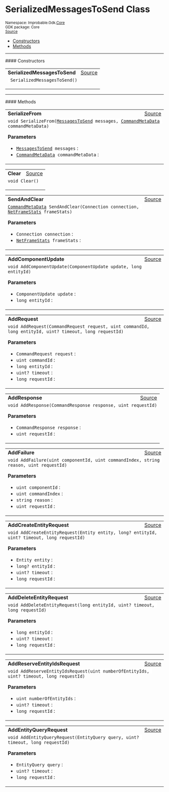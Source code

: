 
# SerializedMessagesToSend Class
<sup>
Namespace: Improbable.Gdk.<a href="{{urlRoot}}/api/core-index">Core</a><br/>
GDK package: Core<br/>
<a href="https://www.github.com/spatialos/gdk-for-unity/blob/3a2a2965/workers/unity/Packages/io.improbable.gdk.core/Worker/SerializedMessagesToSend.cs/#L10">Source</a>
<style>
a code {
                    padding: 0em 0.25em!important;
}
code {
                    background-color: #ffffff!important;
}
</style>
</sup>
<nav id="pageToc" class="page-toc"><ul><li><a href="#constructors">Constructors</a>
<li><a href="#methods">Methods</a>
</ul></nav>












</p>
<hr style="width:100%; border-top-color:#d8d8d8" />
#### Constructors


</p>




<table width="100%">
    <tr>
        <td style="border-right:none"><a id="serializedmessagestosend"></a><b>SerializedMessagesToSend</b></td>
        <td style="border-left:none; text-align:right"><a href="https://www.github.com/spatialos/gdk-for-unity/blob/3a2a2965/workers/unity/Packages/io.improbable.gdk.core/Worker/SerializedMessagesToSend.cs/#L52">Source</a></td>
    </tr>
    <tr>
        <td colspan="2">
<code> SerializedMessagesToSend()</code></p>






</td>
    </tr>
</table>




</p>
<hr style="width:100%; border-top-color:#d8d8d8" />
#### Methods


</p>




<table width="100%">
    <tr>
        <td style="border-right:none"><a id="serializefrom-messagestosend-commandmetadata"></a><b>SerializeFrom</b></td>
        <td style="border-left:none; text-align:right"><a href="https://www.github.com/spatialos/gdk-for-unity/blob/3a2a2965/workers/unity/Packages/io.improbable.gdk.core/Worker/SerializedMessagesToSend.cs/#L97">Source</a></td>
    </tr>
    <tr>
        <td colspan="2">
<code>void SerializeFrom(<a href="{{urlRoot}}/api/core/messages-to-send">MessagesToSend</a> messages, <a href="{{urlRoot}}/api/core/command-meta-data">CommandMetaData</a> commandMetaData)</code></p>



</p>

<b>Parameters</b>

<ul>
<li><code><a href="{{urlRoot}}/api/core/messages-to-send">MessagesToSend</a> messages</code> : </li>
<li><code><a href="{{urlRoot}}/api/core/command-meta-data">CommandMetaData</a> commandMetaData</code> : </li>
</ul>





</td>
    </tr>
</table>


<table width="100%">
    <tr>
        <td style="border-right:none"><a id="clear"></a><b>Clear</b></td>
        <td style="border-left:none; text-align:right"><a href="https://www.github.com/spatialos/gdk-for-unity/blob/3a2a2965/workers/unity/Packages/io.improbable.gdk.core/Worker/SerializedMessagesToSend.cs/#L121">Source</a></td>
    </tr>
    <tr>
        <td colspan="2">
<code>void Clear()</code></p>






</td>
    </tr>
</table>


<table width="100%">
    <tr>
        <td style="border-right:none"><a id="sendandclear-connection-netframestats"></a><b>SendAndClear</b></td>
        <td style="border-left:none; text-align:right"><a href="https://www.github.com/spatialos/gdk-for-unity/blob/3a2a2965/workers/unity/Packages/io.improbable.gdk.core/Worker/SerializedMessagesToSend.cs/#L137">Source</a></td>
    </tr>
    <tr>
        <td colspan="2">
<code><a href="{{urlRoot}}/api/core/command-meta-data">CommandMetaData</a> SendAndClear(Connection connection, <a href="{{urlRoot}}/api/core/network-stats/net-frame-stats">NetFrameStats</a> frameStats)</code></p>



</p>

<b>Parameters</b>

<ul>
<li><code>Connection connection</code> : </li>
<li><code><a href="{{urlRoot}}/api/core/network-stats/net-frame-stats">NetFrameStats</a> frameStats</code> : </li>
</ul>





</td>
    </tr>
</table>


<table width="100%">
    <tr>
        <td style="border-right:none"><a id="addcomponentupdate-componentupdate-long"></a><b>AddComponentUpdate</b></td>
        <td style="border-left:none; text-align:right"><a href="https://www.github.com/spatialos/gdk-for-unity/blob/3a2a2965/workers/unity/Packages/io.improbable.gdk.core/Worker/SerializedMessagesToSend.cs/#L216">Source</a></td>
    </tr>
    <tr>
        <td colspan="2">
<code>void AddComponentUpdate(ComponentUpdate update, long entityId)</code></p>



</p>

<b>Parameters</b>

<ul>
<li><code>ComponentUpdate update</code> : </li>
<li><code>long entityId</code> : </li>
</ul>





</td>
    </tr>
</table>


<table width="100%">
    <tr>
        <td style="border-right:none"><a id="addrequest-commandrequest-uint-long-uint-long"></a><b>AddRequest</b></td>
        <td style="border-left:none; text-align:right"><a href="https://www.github.com/spatialos/gdk-for-unity/blob/3a2a2965/workers/unity/Packages/io.improbable.gdk.core/Worker/SerializedMessagesToSend.cs/#L222">Source</a></td>
    </tr>
    <tr>
        <td colspan="2">
<code>void AddRequest(CommandRequest request, uint commandId, long entityId, uint? timeout, long requestId)</code></p>



</p>

<b>Parameters</b>

<ul>
<li><code>CommandRequest request</code> : </li>
<li><code>uint commandId</code> : </li>
<li><code>long entityId</code> : </li>
<li><code>uint? timeout</code> : </li>
<li><code>long requestId</code> : </li>
</ul>





</td>
    </tr>
</table>


<table width="100%">
    <tr>
        <td style="border-right:none"><a id="addresponse-commandresponse-uint"></a><b>AddResponse</b></td>
        <td style="border-left:none; text-align:right"><a href="https://www.github.com/spatialos/gdk-for-unity/blob/3a2a2965/workers/unity/Packages/io.improbable.gdk.core/Worker/SerializedMessagesToSend.cs/#L228">Source</a></td>
    </tr>
    <tr>
        <td colspan="2">
<code>void AddResponse(CommandResponse response, uint requestId)</code></p>



</p>

<b>Parameters</b>

<ul>
<li><code>CommandResponse response</code> : </li>
<li><code>uint requestId</code> : </li>
</ul>





</td>
    </tr>
</table>


<table width="100%">
    <tr>
        <td style="border-right:none"><a id="addfailure-uint-uint-string-uint"></a><b>AddFailure</b></td>
        <td style="border-left:none; text-align:right"><a href="https://www.github.com/spatialos/gdk-for-unity/blob/3a2a2965/workers/unity/Packages/io.improbable.gdk.core/Worker/SerializedMessagesToSend.cs/#L234">Source</a></td>
    </tr>
    <tr>
        <td colspan="2">
<code>void AddFailure(uint componentId, uint commandIndex, string reason, uint requestId)</code></p>



</p>

<b>Parameters</b>

<ul>
<li><code>uint componentId</code> : </li>
<li><code>uint commandIndex</code> : </li>
<li><code>string reason</code> : </li>
<li><code>uint requestId</code> : </li>
</ul>





</td>
    </tr>
</table>


<table width="100%">
    <tr>
        <td style="border-right:none"><a id="addcreateentityrequest-entity-long-uint-long"></a><b>AddCreateEntityRequest</b></td>
        <td style="border-left:none; text-align:right"><a href="https://www.github.com/spatialos/gdk-for-unity/blob/3a2a2965/workers/unity/Packages/io.improbable.gdk.core/Worker/SerializedMessagesToSend.cs/#L240">Source</a></td>
    </tr>
    <tr>
        <td colspan="2">
<code>void AddCreateEntityRequest(Entity entity, long? entityId, uint? timeout, long requestId)</code></p>



</p>

<b>Parameters</b>

<ul>
<li><code>Entity entity</code> : </li>
<li><code>long? entityId</code> : </li>
<li><code>uint? timeout</code> : </li>
<li><code>long requestId</code> : </li>
</ul>





</td>
    </tr>
</table>


<table width="100%">
    <tr>
        <td style="border-right:none"><a id="adddeleteentityrequest-long-uint-long"></a><b>AddDeleteEntityRequest</b></td>
        <td style="border-left:none; text-align:right"><a href="https://www.github.com/spatialos/gdk-for-unity/blob/3a2a2965/workers/unity/Packages/io.improbable.gdk.core/Worker/SerializedMessagesToSend.cs/#L246">Source</a></td>
    </tr>
    <tr>
        <td colspan="2">
<code>void AddDeleteEntityRequest(long entityId, uint? timeout, long requestId)</code></p>



</p>

<b>Parameters</b>

<ul>
<li><code>long entityId</code> : </li>
<li><code>uint? timeout</code> : </li>
<li><code>long requestId</code> : </li>
</ul>





</td>
    </tr>
</table>


<table width="100%">
    <tr>
        <td style="border-right:none"><a id="addreserveentityidsrequest-uint-uint-long"></a><b>AddReserveEntityIdsRequest</b></td>
        <td style="border-left:none; text-align:right"><a href="https://www.github.com/spatialos/gdk-for-unity/blob/3a2a2965/workers/unity/Packages/io.improbable.gdk.core/Worker/SerializedMessagesToSend.cs/#L252">Source</a></td>
    </tr>
    <tr>
        <td colspan="2">
<code>void AddReserveEntityIdsRequest(uint numberOfEntityIds, uint? timeout, long requestId)</code></p>



</p>

<b>Parameters</b>

<ul>
<li><code>uint numberOfEntityIds</code> : </li>
<li><code>uint? timeout</code> : </li>
<li><code>long requestId</code> : </li>
</ul>





</td>
    </tr>
</table>


<table width="100%">
    <tr>
        <td style="border-right:none"><a id="addentityqueryrequest-entityquery-uint-long"></a><b>AddEntityQueryRequest</b></td>
        <td style="border-left:none; text-align:right"><a href="https://www.github.com/spatialos/gdk-for-unity/blob/3a2a2965/workers/unity/Packages/io.improbable.gdk.core/Worker/SerializedMessagesToSend.cs/#L258">Source</a></td>
    </tr>
    <tr>
        <td colspan="2">
<code>void AddEntityQueryRequest(EntityQuery query, uint? timeout, long requestId)</code></p>



</p>

<b>Parameters</b>

<ul>
<li><code>EntityQuery query</code> : </li>
<li><code>uint? timeout</code> : </li>
<li><code>long requestId</code> : </li>
</ul>





</td>
    </tr>
</table>





